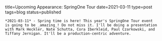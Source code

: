 
title=Upcoming Appearance: SpringOne Tour
date=2021-03-11
type=post
tags=blog
status=published
~~~~~~
*2021-03-11* - Spring time is here! This year's SpringOne Tour event is going to be _amazing_! Do not miss it. I'll be doing a presentation with Mark Heckler, Nate Schutta, Cora Iberkleid, Paul Czarkowski, and Tiffany Jernigan. It'll be a production-centric adventure.
            